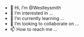 - 👋 Hi, I’m @Weslleysmith
- 👀 I’m interested in ...
- 🌱 I’m currently learning ...
- 💞️ I’m looking to collaborate on ...
- 📫 How to reach me ...

<!---
Weslleysmith/Weslleysmith is a ✨ special ✨ repository because its `README.md` (this file) appears on your GitHub profile.
You can click the Preview link to take a look at your changes.
--->

